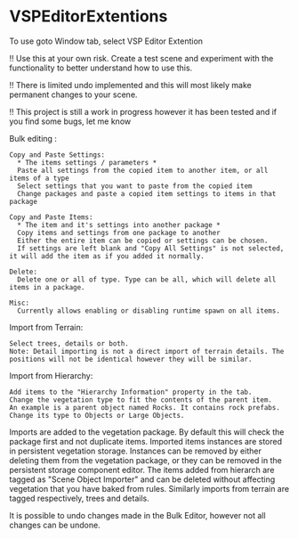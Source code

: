 # VSPEditorExtentions
To use goto Window tab, select VSP Editor Extention

!! Use this at your own risk. Create a test scene and experiment with the functionality to better understand how to use this.

!! There is limited undo implemented and this will most likely make permanent changes to your scene.

!! This project is still a work in progress however it has been tested and if you find some bugs, let me know

Bulk editing :

    Copy and Paste Settings:
      * The items settings / parameters *
      Paste all settings from the copied item to another item, or all items of a type
      Select settings that you want to paste from the copied item
      Change packages and paste a copied item settings to items in that package
      
    Copy and Paste Items:
      * The item and it's settings into another package *
      Copy items and settings from one package to another
      Either the entire item can be copied or settings can be chosen.
      If settings are left blank and "Copy All Settings" is not selected, it will add the item as if you added it normally.
      
    Delete:
      Delete one or all of type. Type can be all, which will delete all items in a package.
      
    Misc:
      Currently allows enabling or disabling runtime spawn on all items.
      
Import from Terrain:

    Select trees, details or both.
    Note: Detail importing is not a direct import of terrain details. The positions will not be identical however they will be similar.
    
Import from Hierarchy:

    Add items to the "Hierarchy Information" property in the tab. 
    Change the vegetation type to fit the contents of the parent item.
    An example is a parent object named Rocks. It contains rock prefabs. Change its type to Objects or Large Objects.
    
Imports are added to the vegetation package. By default this will check the package first and not duplicate items. 
Imported items instances are stored in persistent vegetation storage.
Instances can be removed by either deleting them from the vegetation package, or they can be removed in the persistent storage component editor.
The items added from hierarch are tagged as "Scene Object Importer" and can be deleted without affecting vegetation that you have baked from rules.
Similarly imports from terrain are tagged respectively, trees and details.

It is possible to undo changes made in the Bulk Editor, however not all changes can be undone.
    

      
    
